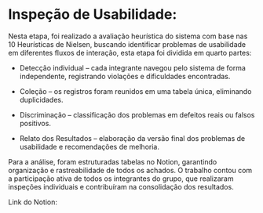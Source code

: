 # Inspeção de Usabilidade: 

Nesta etapa, foi realizado a avaliação heurística do sistema com base nas 10 Heurísticas de Nielsen, buscando identificar problemas de usabilidade em diferentes fluxos de interação, esta etapa foi dividida em quarto partes:

- Detecção individual – cada integrante navegou pelo sistema de forma independente, registrando violações e dificuldades encontradas.

- Coleção – os registros foram reunidos em uma tabela única, eliminando duplicidades.

- Discriminação – classificação dos problemas em defeitos reais ou falsos positivos.

- Relato dos Resultados – elaboração da versão final dos problemas de usabilidade e recomendações de melhoria.

Para a análise, foram estruturadas tabelas no Notion, garantindo organização e rastreabilidade de todos os achados. O trabalho contou com a participação ativa de todos os integrantes do grupo, que realizaram inspeções individuais e contribuíram na consolidação dos resultados.

Link do Notion: 
